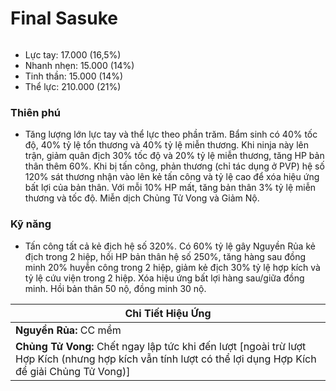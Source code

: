 # Final Sasuke

<figure><img src="../../.gitbook/assets/Final_Sasuke_S.Atk_.gif" alt=""><figcaption></figcaption></figure>

* Lực tay: 17.000 (16,5%)
* Nhanh nhẹn: 15.000 (14%)
* Tinh thần: 15.000 (14%)
* Thể lực: 210.000 (21%)

### Thiên phú

* Tăng lượng lớn lực tay và thể lực theo phần trăm. Bẩm sinh có 40% tốc độ, 40% tỷ lệ tổn thương và 40% tỷ lệ miễn thương. Khi ninja này lên trận, giảm quân địch 30% tốc độ và 20% tỷ lệ miễn thương, tăng HP bản thân thêm 60%. Khi bị tấn công, phản thương (chỉ tác dụng ở PVP) hệ số 120% sát thương nhận vào lên kẻ tấn công và tỷ lệ cao để xóa hiệu ứng bất lợi của bản thân. Với mỗi 10% HP mất, tăng bản thân 3% tỷ lệ miễn thương và tốc độ. Miễn dịch Chủng Tử Vong và Giảm Nộ.

### Kỹ năng

* Tấn công tất cả kẻ địch hệ số 320%. Có 60% tỷ lệ gây Nguyền Rủa kẻ địch trong 2 hiệp, hồi HP bản thân hệ số 250%, tăng hàng sau đồng minh 20% huyễn công trong 2 hiệp, giảm kẻ địch 30% tỷ lệ hợp kích và tỷ lệ cứu viện trong 2 hiệp. Xóa hiệu ứng bất lợi hàng sau/giữa đồng minh. Hồi bản thân 50 nộ, đồng minh 30 nộ.

| Chi Tiết Hiệu Ứng                                                                                                                                          |
| ---------------------------------------------------------------------------------------------------------------------------------------------------------- |
| **Nguyền Rủa:** CC mềm                                                                                                                                     |
| **Chủng Tử Vong:** Chết ngay lập tức khi đến lượt \[ngoài trừ lượt Hợp Kích (nhưng hợp kích vẫn tính lượt có thể lợi dụng Hợp Kích để giải Chủng Tử Vong)] |
